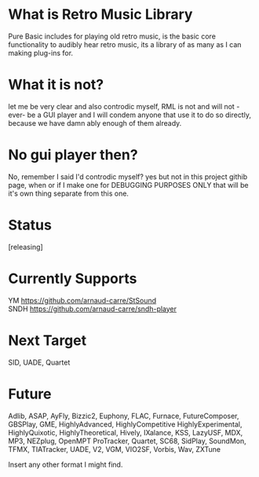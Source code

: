 # What is Retro Music Library
Pure Basic includes for playing old retro music, is the basic core functionality to audibly hear retro music, its a library of as many as I can making plug-ins for.

# What it is not?
let me be very clear and also controdic myself, RML is not and will not -ever- be a GUI player and I will condem anyone that use it to do so directly, because we have damn ably enough of them already.

# No gui player then?
No, remember I said I'd controdic myself? yes but not in this project githib page, when or if I make one for DEBUGGING PURPOSES ONLY that will be it's own thing separate from this one.

# Status
[releasing]

# Currently Supports
YM https://github.com/arnaud-carre/StSound <br>
SNDH https://github.com/arnaud-carre/sndh-player

# Next Target
SID, UADE, Quartet

# Future
Adlib, ASAP, AyFly, Bizzic2, Euphony, FLAC, Furnace, FutureComposer, GBSPlay, GME, HighlyAdvanced, HighlyCompetitive 
HighlyExperimental, HighlyQuixotic, HighlyTheoretical, Hively, IXalance, KSS, LazyUSF, MDX, MP3, NEZplug, OpenMPT
ProTracker, Quartet, SC68, SidPlay, SoundMon, TFMX, TIATracker, UADE, V2, VGM, VIO2SF, Vorbis, Wav, ZXTune

Insert any other format I might find.

